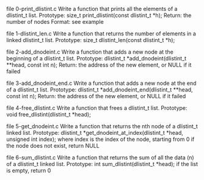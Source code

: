 file 0-print_dlistint.c Write a function that prints all the elements of a dlistint_t list.
Prototype: size_t print_dlistint(const dlistint_t *h);
Return: the number of nodes
Format: see example 

file 1-dlistint_len.c  Write a function that returns the number of elements in a linked dlistint_t list.
Prototype: size_t dlistint_len(const dlistint_t *h);

file 2-add_dnodeint.c  Write a function that adds a new node at the beginning of a dlistint_t list.
Prototype: dlistint_t *add_dnodeint(dlistint_t **head, const int n);
Return: the address of the new element, or NULL if it failed

file 3-add_dnodeint_end.c Write a function that adds a new node at the end of a dlistint_t list.
Prototype: dlistint_t *add_dnodeint_end(dlistint_t **head, const int n);
Return: the address of the new element, or NULL if it failed 

file 4-free_dlistint.c Write a function that frees a dlistint_t list.
Prototype: void free_dlistint(dlistint_t *head); 

file 5-get_dnodeint.c  Write a function that returns the nth node of a dlistint_t linked list.
Prototype: dlistint_t *get_dnodeint_at_index(dlistint_t *head, unsigned int index);
where index is the index of the node, starting from 0
if the node does not exist, return NULL

file  6-sum_dlistint.c Write a function that returns the sum of all the data (n) of a dlistint_t linked list.
Prototype: int sum_dlistint(dlistint_t *head);
if the list is empty, return 0

 
